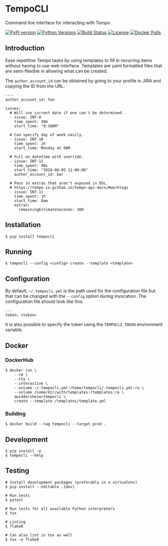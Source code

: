 # TempoCLI

Command line interface for interacting with Tempo.

[![PyPI version](https://img.shields.io/pypi/v/tempocli.svg)](https://pypi.org/project/tempocli)
[![Python Versions](https://img.shields.io/pypi/pyversions/tempocli.svg)](https://pypi.org/project/tempocli)
[![Build Status](https://img.shields.io/circleci/project/github/awiddersheim/tempocli/master.svg)](https://circleci.com/gh/awiddersheim/tempocli)
[![License](https://img.shields.io/pypi/l/tempocli.svg)](https://github.com/awiddersheim/tempocli/blob/master/LICENSE)
[![Docker Pulls](https://img.shields.io/docker/pulls/awiddersheim/tempocli.svg)](https://hub.docker.com/r/awiddersheim/tempocli)

## Introduction

Ease repetitive Tempo tasks by using templates to fill in recurring
items without having to use web interface. Templates are yaml formatted
files that are semi-flexible in allowing what can be created.

The `author_account_id` can be obtained by going to your profile in
JIRA and copying the ID from the URL.

```
----
author_account_id: foo

issues:
  # Will use current date if one can't be determined.
  - issue: INT-8
    time_spent: 30m
    start_time: "9:30AM"

  # Can specify day of week easily.
  - issue: INT-10
    time_spent: 1h
    start_time: Monday at 9AM

  # Full on datetime with override.
  - issue: INT-11
    time_spent: 90s
    start_time: "2018-08-05 11:00:00"
    author_account_id: bar

  # Pass in extras that aren't exposed in DSL.
  # https://tempo-io.github.io/tempo-api-docs/#worklogs
  - issue: INT-11
    time_spent: 1h
    start_time: 8am
    extras:
      remainingEstimateSeconds: 300
```

## Installation

```
$ pip install tempocli
```

## Running

```
$ tempocli --config <config> create --template <template>
```

## Configuration

By default, `~/.tempocli.yml` is the path used for the configuration
file but that can be changed with the `--config` option during
invocation. The configuration file should look like this:

```
---
token: <token>
```

It is also possible to specify the token using the `TEMPOCLI_TOKEN`
environment variable.

## Docker

### DockerHub

```
$ docker run \
    --rm \
    --tty \
    --interactive \
    --volume ~/.tempocli.yml:/home/tempocli/.tempocli.yml:ro \
    --volume /some/dir/with/templates:/templates:ro \
    awiddersheim/tempocli \
    create --template /templates/template.yml
```

### Building

```
$ docker build --tag tempocli --target prod .
```

## Development

```
$ pip install -e .
$ tempocli --help
```

## Testing

```
# Install development packages (preferably in a virtualenv)
$ pip install --editable .[dev]

# Run tests
$ pytest

# Run tests for all available Python interpreters
$ tox

# Linting
$ flake8

# Can also lint in tox as well
$ tox -e flake8
```
